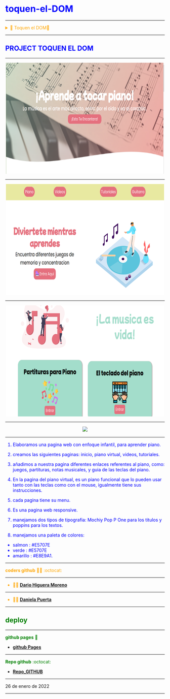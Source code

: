 <div style="color: blue">

# toquen-el-DOM

---

</div>

<details>

<summary style="color: orange">  🔎 Toquen el DOM🔎 </summary>

- Andres Esteban Patino
  19.01.2022

Trabajaremos en crear una web para una una escuela de música online, con el plus de que los usuarios van a poder practicar con algunos de los instrumentos porque estos van a reproducir sonidos con click o con pulsaciones de teclado. La Escuela de música quiere ver las ofertas de diferentes duplas de desarrolladores para ver con cuál decide  quedarse.

https://www.sessiontown.com/es
https://dmauro.github.io/Keypress/

Contexto del proyecto
La tecnología ha permitido que se puedan migrar a la virtualidad muchas de las actividades que eran estrictamente presenciales, entre esas la educación, y en este caso puntual, las escuelas de música.

Desarrolla una web para la escuela de música "Toquen el DOM", en la que los usuarios pueden acceder al instrumento de su preferencia y practicar en él de forma didáctica. El diseño de la web queda a su criterio, aunque cabe aclarar que en los requerimientos de la escuela está la creatividad como punto importante a tener en cuenta.

​

Requerimientos técnicos ⚙️

​

El proyecto DEBE implementar metodología SCRUM.
El proyecto tendrá un sprint de 6 días hábiles.
Se DEBE planear el sprint en un product backlog.
Se DEBE utilizar GitFlow.
La página DEBE tener un diseño agradable, alusivo a la educación y a la múscia y responsive.
Los break points son:
​

/* Small (sm) */ @media (min-width: 640px) { /\* ... \*/ }

/* Medium (md) */ @media (min-width: 768px) { /\* ... \*/ }

/* Large (lg) */ @media (min-width: 1024px) { /\* ... \*/ }

/* Extra Large (xl) */ @media (min-width: 1280px) { /\* ... \*/ }

La página debe tener un instrumento a elegir entre piano, batería, y la marimba.
El diseño del instrumento es de libre elección, se pueden diseñar los componentes aparte o utilizar recursos externos, si se utilizan recursos externos deben ser gratis, no se permite el plagio.
Los sonidos deben corresponder (En el caso del piano y la marimba las notas deben estar en el orden correcto, los mismo con las partes de la batería).
El instrumento se DEBE poder tocar con el mouse.
El instrumento se DEBE poder tocar con el teclado.
se DEBE poder tocar de manera repetida y cuantas veces quiera el usuario.
El sonido de una parte del instrumento DEBE poder sonar a la par con las demás partes (Teclas para el piano, barras para la marimba y platillos, bombo, redoblante, etc para la batería).
Cuando se toque un elemento del instrumento DEBE mostrar algún movimento ( Ya sea Vibración, movimiento, o el efecto de que se oprime en el caso de las teclas)
El código DEBE ser ordenado, identado, semántico y con buenas prácticas de desarrollo: clean code.
La distribución del contenido DEBERÍA hacerse con Flex-box o Grid system.
No se pueden utilizar frameworks ni librerías, el desarrollo debe ser vanilla.
Extras ⚙️

La página DEBE tener un navbar con otros instrumentos que pueden consultar los usuarios.
La página DEBE tener documentación de los primeros pasos para tocar los instrumentos.
La página DEBE tener videos tutoriales de cómo tocar un instrumento.
La página DEBE tener video tutoriales de canciones sencillas con notas en de cada instrumento para tocar en vivo.
​

Fuentes a consultar https://www.w3schools.com/w3css/w3css_templates.asp

https://www.codeseek.co/preview/womJzx

https://www.youtube.com/watch?v=iS1vCsF_pNY

https://www.codeseek.co/preview/KgWxyq

https://www.w3.org/Style/Examples/011/firstcss.es.html

https://www.thebeatles.com/explore?type=story_album

https://developer.mozilla.org/es/docs/Web/CSS/CSS_Grid_Layout

https://developer.mozilla.org/es/docs/Web/CSS/CSS_Flexible_Box_Layout/Basic_Concepts_of_Flexbox

https://css-tricks.com/snippets/css/a-guide-to-flexbox/

​

https://www.w3schools.com/js/

​

https://developer.mozilla.org/es/docs/Web/JavaScript

Modalidades pedagógicas
El desarrollo será en duplas, con posibilidad de consultar inquietudes con los compañeros.
Se evaluará la manera en que se organiza el product backlog.
Se evaluará la forma de dividir las tareas.
​

Criterios de rendimiento
El resultado final debe mostrar una interfaz agradable y cómoda a la vista con una buena experiencia de usuario, también debe tener sonidos en buena calidad.

Modalidades de evaluación
Wheel of doom para escoger cinco proyectos al azar y hacer code review.
Revisión y retro individual.

Entregables
- Enlace del Product backlog. Máximo hasta el jueves 20 de enero a las 11:59 pm.
- Mockups del proyecto en formato escritorio y móvil. Máximo hasta el viernes 21 de enero a las 11:59 pm.
- Enlace del respositorio de GitHub con un MVP (Producto mínimo viable). Máximo el lunes 24 de enero a las 11:59 pm.
- Enlace del repositorio en Github con un Readme que explique lo que se ha desarrollado. Máximo hasta miércoles 26 de enero a las 2 pm.
- Enlace del deploy en Github pages. Máximo hasta el miércoles 26 de enero hasta las 11:59 pm.

</details>

---
<div style="color: blue">

## PROJECT TOQUEN EL DOM

</div>

---

<p align="
center">
  <a >
    <img src="./img/home.png" width="500" height="350" />
  </a>
</p>

---

<p align="center">
  <a >
    <img src="./img/menu.png" width="500" height="350" />
  </a>
</p>

---
<p align="center">
  <a >
    <img src="./img/lamusicaesvida.png" width="500" height="350" />
  </a>
</p>

---

<p align="center">
  <a href="https://skillicons.dev">
    <img src="https://skillicons.dev/icons?i=git,html,css,js,bootstrap,vscode" />
  </a>
</p>

---
<div algin="justify" style="color: blue">

1) Elaboramos una pagina web con enfoque infantil, para aprender piano.

2) creamos las siguientes paginas:
inicio, piano virtual, videos, tutoriales.

3) añadimos a nuestra pagina diferentes enlaces referentes al piano, como: juegos, partituras, notas musicales, y guia de las teclas del piano.

4) En la pagina del piano virtual, es un piano funcional que lo pueden usar tanto con las teclas como con el mouse, igualmente tiene sus instrucciones.

5) cada pagina tiene su menu. 

6) Es una pagina web responsive.

7) manejamos dos tipos de tipografia:
   Mochiy Pop P One para los titulos y poppins para los textos.

8) manejamos una paleta de colores:

- salmon : #E5707E
- verde : #E5707E
- amarillo : #E8E9A1.

</div>

___


<div style="color: orange">

**coders github** 👨‍💻 :octocat:
___

- 👨‍💻 **[Dario Higuera Moreno]( https://github.com/dariohimo)**
___

- 👨‍💻 **[Daniela Puerta]( https://github.com/daniela8896)**

</div>

___


<div style="color: green">

## deploy 

</div>

---

<div style="color: green">

**github pages** 📜

</div>

- **[github Pages](https://daniela8896.github.io/toquen-el-DOM/)**
---

<div style="color: green">

**Repo github** :octocat:

</div>

- **[Repo_GITHUB]( https://github.com/daniela8896/toquen-el-DOM)**

---

26 de enero de 2022

---